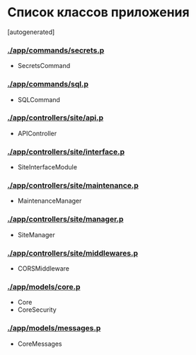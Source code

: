 Список классов приложения
=========================

[autogenerated]

### [./app/commands/secrets.p](./app/commands/secrets.p)
* SecretsCommand

### [./app/commands/sql.p](./app/commands/sql.p)
* SQLCommand

### [./app/controllers/site/api.p](./app/controllers/site/api.p)
* APIController

### [./app/controllers/site/interface.p](./app/controllers/site/interface.p)
* SiteInterfaceModule

### [./app/controllers/site/maintenance.p](./app/controllers/site/maintenance.p)
* MaintenanceManager

### [./app/controllers/site/manager.p](./app/controllers/site/manager.p)
* SiteManager

### [./app/controllers/site/middlewares.p](./app/controllers/site/middlewares.p)
* CORSMiddleware

### [./app/models/core.p](./app/models/core.p)
* Core
* CoreSecurity

### [./app/models/messages.p](./app/models/messages.p)
* CoreMessages

